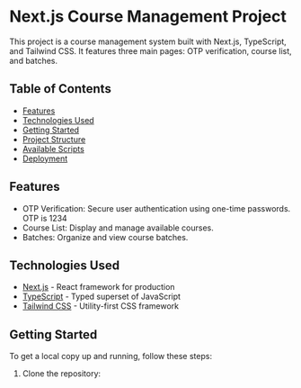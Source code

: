 # Next.js Course Management Project

This project is a course management system built with Next.js, TypeScript, and Tailwind CSS. It features three main pages: OTP verification, course list, and batches.

## Table of Contents

- [Features](#features)
- [Technologies Used](#technologies-used)
- [Getting Started](#getting-started)
- [Project Structure](#project-structure)
- [Available Scripts](#available-scripts)
- [Deployment](#deployment)

## Features

- OTP Verification: Secure user authentication using one-time passwords. OTP is 1234
- Course List: Display and manage available courses.
- Batches: Organize and view course batches.

## Technologies Used

- [Next.js](https://nextjs.org/) - React framework for production
- [TypeScript](https://www.typescriptlang.org/) - Typed superset of JavaScript
- [Tailwind CSS](https://tailwindcss.com/) - Utility-first CSS framework

## Getting Started

To get a local copy up and running, follow these steps:

1. Clone the repository:
